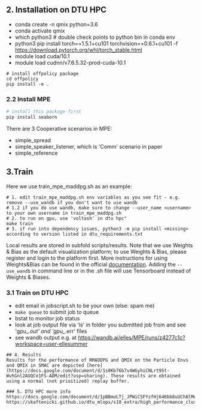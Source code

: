 
## 2. Installation on DTU HPC
* conda create -n qmix python=3.6
* conda activate qmix
* which python3 # double check points to python bin in conda env
* python3 pip install torch==1.5.1+cu101 torchvision==0.6.1+cu101 -f https://download.pytorch.org/whl/torch_stable.html
* module load cuda/10.1
* module load cudnn/v7.6.5.32-prod-cuda-10.1

```
# install offpolicy package
cd offpolicy
pip install -e .
```

### 2.2 Install MPE

``` Bash
# install this package first
pip install seaborn
```

There are 3 Cooperative scenarios in MPE:

* simple_spread
* simple_speaker_listener, which is 'Comm' scenario in paper
* simple_reference

## 3.Train
Here we use train_mpe_maddpg.sh as an example:
```
# 1. edit train_mpe_maddpg.sh env variables as you see fit - e.g. remove --use_wandb if you don't want to use wandb
# 1.2 if you do use wandb, make sure to change --user_name <username> to your own username in train_mpe_maddpg.sh
# 2. to run on gpu, use 'voltash' in dtu hpc"
make train
# 3. if run into dependency issues, python3 -m pip install <missing> according to version listed in dtu_requirements.txt
```
Local results are stored in subfold scripts/results. Note that we use Weights & Bias as the default visualization platform; to use Weights & Bias, please register and login to the platform first. More instructions for using Weights&Bias can be found in the official [documentation](https://docs.wandb.ai/). Adding the `--use_wandb` in command line or in the .sh file will use Tensorboard instead of Weights & Biases. 

### 3.1 Train on DTU HPC
* edit email in jobscript.sh to be your own (else: spam me)
* `make queue` to submit job to queue
* bstat to monitor job status
* look at job output file via 'ls' in folder you submitted job from and see 'gpu_*.out' and 'gpu_*.err' files
* see wandb output e.g. at https://wandb.ai/elles/MPE/runs/z4277c1c?workspace=user-ellesummer
```
## 4. Results
Results for the performance of RMADDPG and QMIX on the Particle Envs and QMIX in SMAC are depicted [here](https://docs.google.com/document/d/1s0Kb76b7v4WGyhiCNLrt9St-WvhGnl2AUQCe1FS-ADM/edit?usp=sharing). These results are obtained using a normal (not prioitized) replay buffer.

### 5. DTU HPC more info
https://docs.google.com/document/d/1pBBmoLTj_JPWiCSFYzfHj646bb8uUCh8lMetJxnE68c/edit
https://skaftenicki.github.io/dtu_mlops/s10_extra/high_performance_clusters/